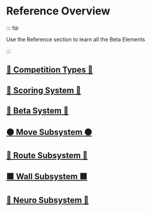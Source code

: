 # Reference Overview

::: tip 

Use the Reference section to learn all the Beta Elements

:::

## [🔷 Competition Types 🔷](/reference/CompType/Overview)

## [🔷 Scoring System 🔷](/reference/Scoring/Overview)

## [🔷 Beta System 🔷](/reference/Beta/BetaOverview)

## [🟠 Move Subsystem 🟠](/reference/Move/MoveOverview)

## [🔺 Route Subsystem 🔺](/reference/Route/RouteOverview)

## [🟩 Wall Subsystem 🟩](/reference/Wall/WallOverview)

## [💜 Neuro Subsystem 💜](/reference/Neuro/NeuroOverview)